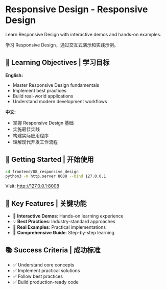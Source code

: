 # Responsive Design - Responsive Design

Learn Responsive Design with interactive demos and hands-on examples.

学习 Responsive Design，通过交互式演示和实践示例。

## 🎯 Learning Objectives | 学习目标

**English:**
- Master Responsive Design fundamentals
- Implement best practices
- Build real-world applications
- Understand modern development workflows

**中文:**
- 掌握 Responsive Design 基础
- 实施最佳实践
- 构建实际应用程序
- 理解现代开发工作流程

## 🚀 Getting Started | 开始使用

```bash
cd frontend/08_responsive_design
python3 -m http.server 8008 --bind 127.0.0.1
```

Visit: http://127.0.0.1:8008

## 📁 Key Features | 关键功能

- 🎯 **Interactive Demos**: Hands-on learning experience
- 💡 **Best Practices**: Industry-standard approaches
- 🔧 **Real Examples**: Practical implementations
- 📖 **Comprehensive Guide**: Step-by-step learning

## 📚 Success Criteria | 成功标准

- ✅ Understand core concepts
- ✅ Implement practical solutions
- ✅ Follow best practices
- ✅ Build production-ready code

